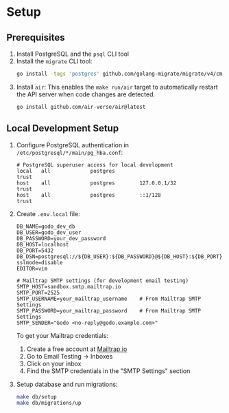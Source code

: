 # Setup

## Prerequisites

1. Install PostgreSQL and the `psql` CLI tool
2. Install the `migrate` CLI tool:
   ```bash
   go install -tags 'postgres' github.com/golang-migrate/migrate/v4/cmd/migrate@latest
   ```
3. Install `air`:
   This enables the `make run/air` target to automatically restart the API
   server when code changes are detected.
   ```bash
   go install github.com/air-verse/air@latest
   ```

## Local Development Setup

1. Configure PostgreSQL authentication in `/etc/postgresql/*/main/pg_hba.conf`:

   ```
   # PostgreSQL superuser access for local development
   local   all             postgres                                trust
   host    all             postgres        127.0.0.1/32            trust
   host    all             postgres        ::1/128                 trust
   ```

2. Create `.env.local` file:

   ```env.local
   DB_NAME=godo_dev_db
   DB_USER=godo_dev_user
   DB_PASSWORD=your_dev_password
   DB_HOST=localhost
   DB_PORT=5432
   DB_DSN=postgresql://${DB_USER}:${DB_PASSWORD}@${DB_HOST}:${DB_PORT}/${DB_NAME}?sslmode=disable
   EDITOR=vim

   # Mailtrap SMTP settings (for development email testing)
   SMTP_HOST=sandbox.smtp.mailtrap.io
   SMTP_PORT=2525
   SMTP_USERNAME=your_mailtrap_username    # From Mailtrap SMTP Settings
   SMTP_PASSWORD=your_mailtrap_password    # From Mailtrap SMTP Settings
   SMTP_SENDER="Godo <no-reply@godo.example.com>"
   ```

   To get your Mailtrap credentials:

   1. Create a free account at [Mailtrap.io](https://mailtrap.io)
   2. Go to Email Testing → Inboxes
   3. Click on your inbox
   4. Find the SMTP credentials in the "SMTP Settings" section

3. Setup database and run migrations:
   ```bash
   make db/setup
   make db/migrations/up
   ```

